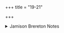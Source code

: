 +++
title = "19-21"

+++

<details><summary>Jamison Brereton Notes</summary>

There is some chaining between vss. (cows/milk in 19, 20; mádhu in 20, 21 and two mentions of gods in pāda c in 20, 21, incl. dat. pl. devébhyaḥ in each). In addition, all three vss. begin with the preverb ā́(univerbated and therefore accentless in 19a).
</details>
